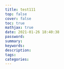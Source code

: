 ```yaml
---
title: test111
top: false
cover: false
toc: true
mathjax: true
date: 2021-01-26 18:40:38
password:
summary:
keywords:
description:
tags:
categories:
---
```


